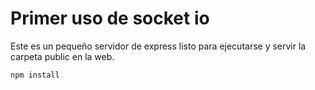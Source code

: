 # Primer uso de socket io

Este es un pequeño servidor de express listo para ejecutarse y servir la carpeta public en la web.

```
npm install
```

